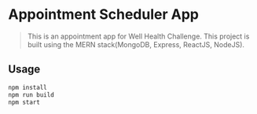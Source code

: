 # Appointment Scheduler App

> This is an appointment app for Well Health Challenge. This project is built using the MERN stack(MongoDB, Express, ReactJS, NodeJS).

## Usage

```sh
npm install
npm run build
npm start
```
